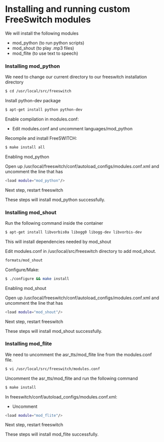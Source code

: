 # Installing and running custom FreeSwitch modules

We will install the following modules
- mod_python (to run python scripts)
- mod_shout (to play .mp3 files)
- mod_flite (to use text to speech)

### Installing mod_python

We need to change our current directory to our freeswitch installation directory

```sh
$ cd /usr/local/src/freeswitch
```

Install python-dev package 

```sh
$ apt-get install python python-dev
```
Enable compilation in modules.conf:
- Edit modules.conf and uncomment languages/mod_python

Recompile and install FreeSWITCH:

```sh
$ make install all
```

Enabling mod_python

Open up /usr/local/freeswitch/conf/autoload_configs/modules.conf.xml and uncomment the line that has

```sh
<load module="mod_python"/>
```

Next step, restart freeswitch

These steps will install mod_python successfully.

### Installing mod_shout

Run the following command inside the container

```sh
$ apt-get install libvorbis0a libogg0 libogg-dev libvorbis-dev
```
This will install dependencies needed by mod_shout

Edit modules.conf in /usr/local/src/freeswitch directory to add mod_shout.

```sh
formats/mod_shout
```
Configure/Make:

```sh
$ ./configure && make install
```

Enabling mod_shout

Open up /usr/local/freeswitch/conf/autoload_configs/modules.conf.xml and uncomment the line that has

```sh
<load module="mod_shout"/>
```

Next step, restart freeswitch

These steps will install mod_shout successfully.

### Installing mod_flite
We need to uncomment the asr_tts/mod_flite line from the modules.conf file.

```sh
$ vi /usr/local/src/freeswitch/modules.conf
```
Uncomment the asr_tts/mod_flite and run the following command

```sh
$ make install
```

In freeswitch/conf/autoload_configs/modules.conf.xml:
- Uncomment <load module="mod_flite"/>

```sh
<load module="mod_flite"/>
```

Next step, restart freeswitch

These steps will install mod_flite successfully.